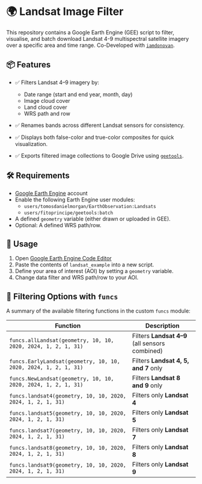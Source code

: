 
# 🌍 Landsat Image Filter

This repository contains a Google Earth Engine (GEE) script to filter, visualise, and batch download Landsat 4-9 multispectral satellite imagery over a specific area and time range. Co-Developed with [`iamdonovan`](https://github.com/iamdonovan).
 

## 📦 Features

- ✅ Filters Landsat 4–9 imagery by:
  - Date range (start and end year, month, day)
  - Image cloud cover
  - Land cloud cover
  - WRS path and row

- ✅ Renames bands across different Landsat sensors for consistency.

- ✅ Displays both false-color and true-color composites for quick visualization.

- ✅ Exports filtered image collections to Google Drive using [`geetools`](https://github.com/fitoprincipe/geetools-code-editor/blob/master/batch).

## 🛠 Requirements

- [Google Earth Engine](https://earthengine.google.com/) account
- Enable the following Earth Engine user modules:
  - `users/tomosdanielmorgan/EarthObservation:Landsats`
  - `users/fitoprincipe/geetools:batch`
- A defined `geometry` variable (either drawn or uploaded in GEE).
- Optional: A defined WRS path/row.

## 🚀 Usage

1. Open [Google Earth Engine Code Editor](https://code.earthengine.google.com/)
2. Paste the contents of `landsat_example` into a new script.
3. Define your area of interest (AOI) by setting a `geometry` variable.
4. Change data filter and WRS path/row to your AOI.
   
## 🔧 Filtering Options with `funcs`

A summary of the available filtering functions in the custom `funcs` module:

| Function | Description |
|----------|-------------|
| `funcs.allLandsat(geometry, 10, 10, 2020, 2024, 1, 2, 1, 31)` | Filters **Landsat 4–9** (all sensors combined) |
| `funcs.EarlyLandsat(geometry, 10, 10, 2020, 2024, 1, 2, 1, 31)` | Filters **Landsat 4, 5, and 7** only |
| `funcs.NewLandsat(geometry, 10, 10, 2020, 2024, 1, 2, 1, 31)` | Filters **Landsat 8 and 9** only |
| `funcs.landsat4(geometry, 10, 10, 2020, 2024, 1, 2, 1, 31)` | Filters only **Landsat 4** |
| `funcs.landsat5(geometry, 10, 10, 2020, 2024, 1, 2, 1, 31)` | Filters only **Landsat 5** |
| `funcs.landsat7(geometry, 10, 10, 2020, 2024, 1, 2, 1, 31)` | Filters only **Landsat 7** |
| `funcs.landsat8(geometry, 10, 10, 2020, 2024, 1, 2, 1, 31)` | Filters only **Landsat 8** |
| `funcs.landsat9(geometry, 10, 10, 2020, 2024, 1, 2, 1, 31)` | Filters only **Landsat 9** |
